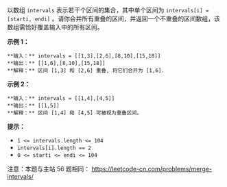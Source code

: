 以数组 `intervals` 表示若干个区间的集合，其中单个区间为 `intervals[i] = [starti, endi]`
。请你合并所有重叠的区间，并返回一个不重叠的区间数组，该数组需恰好覆盖输入中的所有区间。



**示例 1：**

    
    
    **输入：** intervals = [[1,3],[2,6],[8,10],[15,18]]
    **输出：** [[1,6],[8,10],[15,18]]
    **解释：** 区间 [1,3] 和 [2,6] 重叠, 将它们合并为 [1,6].
    

**示例  2：**

    
    
    **输入：** intervals = [[1,4],[4,5]]
    **输出：** [[1,5]]
    **解释：** 区间 [1,4] 和 [4,5] 可被视为重叠区间。



**提示：**

  * `1 <= intervals.length <= 104`
  * `intervals[i].length == 2`
  * `0 <= starti <= endi <= 104`



注意：本题与主站 56 题相同： <https://leetcode-cn.com/problems/merge-intervals/>

